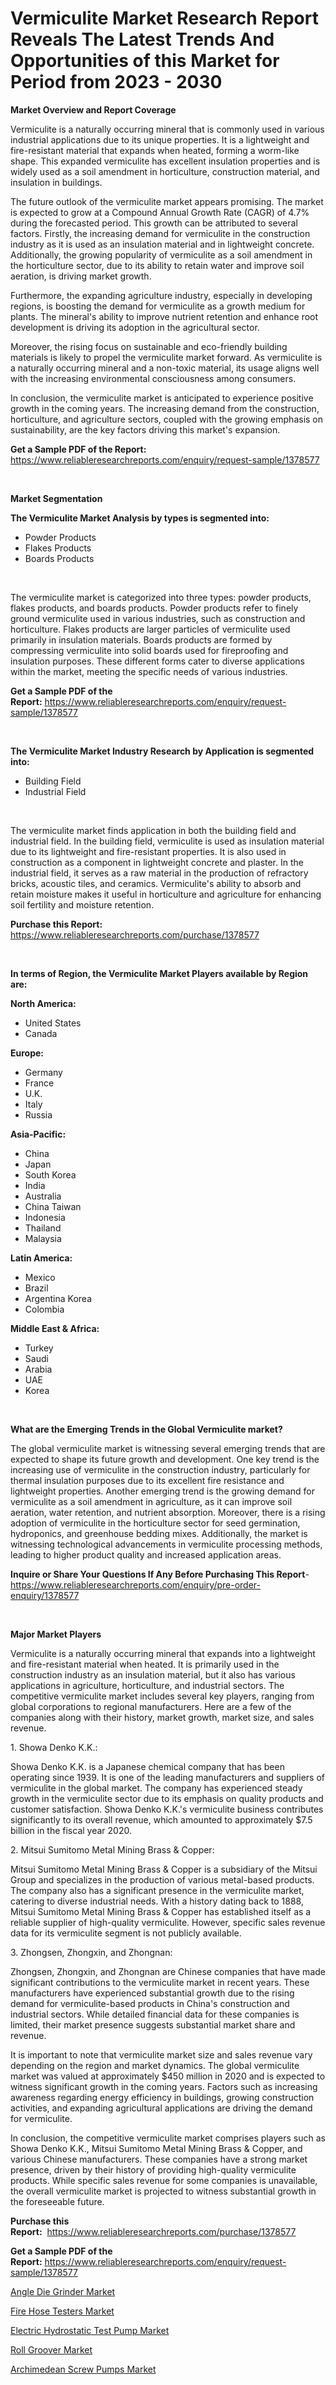 <p><h1>Vermiculite Market Research Report Reveals The Latest Trends And Opportunities of this Market for Period from 2023 - 2030</h1></p><p><strong>Market Overview and Report Coverage</strong></p>
<p><p>Vermiculite is a naturally occurring mineral that is commonly used in various industrial applications due to its unique properties. It is a lightweight and fire-resistant material that expands when heated, forming a worm-like shape. This expanded vermiculite has excellent insulation properties and is widely used as a soil amendment in horticulture, construction material, and insulation in buildings.</p><p>The future outlook of the vermiculite market appears promising. The market is expected to grow at a Compound Annual Growth Rate (CAGR) of 4.7% during the forecasted period. This growth can be attributed to several factors. Firstly, the increasing demand for vermiculite in the construction industry as it is used as an insulation material and in lightweight concrete. Additionally, the growing popularity of vermiculite as a soil amendment in the horticulture sector, due to its ability to retain water and improve soil aeration, is driving market growth.</p><p>Furthermore, the expanding agriculture industry, especially in developing regions, is boosting the demand for vermiculite as a growth medium for plants. The mineral's ability to improve nutrient retention and enhance root development is driving its adoption in the agricultural sector.</p><p>Moreover, the rising focus on sustainable and eco-friendly building materials is likely to propel the vermiculite market forward. As vermiculite is a naturally occurring mineral and a non-toxic material, its usage aligns well with the increasing environmental consciousness among consumers.</p><p>In conclusion, the vermiculite market is anticipated to experience positive growth in the coming years. The increasing demand from the construction, horticulture, and agriculture sectors, coupled with the growing emphasis on sustainability, are the key factors driving this market's expansion.</p></p>
<p><strong>Get a Sample PDF of the Report:</strong> <a href="https://www.reliableresearchreports.com/enquiry/request-sample/1378577">https://www.reliableresearchreports.com/enquiry/request-sample/1378577</a></p>
<p>&nbsp;</p>
<p><strong>Market Segmentation</strong></p>
<p><strong>The Vermiculite Market Analysis by types is segmented into:</strong></p>
<p><ul><li>Powder Products</li><li>Flakes Products</li><li>Boards Products</li></ul></p>
<p>&nbsp;</p>
<p><p>The vermiculite market is categorized into three types: powder products, flakes products, and boards products. Powder products refer to finely ground vermiculite used in various industries, such as construction and horticulture. Flakes products are larger particles of vermiculite used primarily in insulation materials. Boards products are formed by compressing vermiculite into solid boards used for fireproofing and insulation purposes. These different forms cater to diverse applications within the market, meeting the specific needs of various industries.</p></p>
<p><strong>Get a Sample PDF of the Report:</strong>&nbsp;<a href="https://www.reliableresearchreports.com/enquiry/request-sample/1378577">https://www.reliableresearchreports.com/enquiry/request-sample/1378577</a></p>
<p>&nbsp;</p>
<p><strong>The Vermiculite Market Industry Research by Application is segmented into:</strong></p>
<p><ul><li>Building Field</li><li>Industrial Field</li></ul></p>
<p>&nbsp;</p>
<p><p>The vermiculite market finds application in both the building field and industrial field. In the building field, vermiculite is used as insulation material due to its lightweight and fire-resistant properties. It is also used in construction as a component in lightweight concrete and plaster. In the industrial field, it serves as a raw material in the production of refractory bricks, acoustic tiles, and ceramics. Vermiculite's ability to absorb and retain moisture makes it useful in horticulture and agriculture for enhancing soil fertility and moisture retention.</p></p>
<p><strong>Purchase this Report:</strong>&nbsp; <a href="https://www.reliableresearchreports.com/purchase/1378577">https://www.reliableresearchreports.com/purchase/1378577</a></p>
<p>&nbsp;</p>
<p><strong>In terms of Region, the Vermiculite Market Players available by Region are:</strong></p>
<p>
    <p> <strong> North America: </strong>
        <ul>
            <li>United States</li>
            <li>Canada</li>
        </ul>
        </p> 
    <p> <strong> Europe: </strong>
        <ul>
            <li>Germany</li>
            <li>France</li>
            <li>U.K.</li>
            <li>Italy</li>
            <li>Russia</li>
        </ul>
        </p> 
    <p> <strong> Asia-Pacific: </strong>
        <ul>
            <li>China</li>
            <li>Japan</li>
            <li>South Korea</li>
            <li>India</li>
            <li>Australia</li>
            <li>China Taiwan</li>
            <li>Indonesia</li>
            <li>Thailand</li>
            <li>Malaysia</li>
        </ul>
        </p> 
    <p> <strong> Latin America: </strong>
        <ul>
            <li>Mexico</li>
            <li>Brazil</li>
            <li>Argentina Korea</li>
            <li>Colombia</li>
        </ul>
        </p> 
    <p> <strong> Middle East & Africa: </strong>
        <ul>
            <li>Turkey</li>
            <li>Saudi</li>
            <li>Arabia</li>
            <li>UAE</li>
            <li>Korea</li>
        </ul>
    </p>
    </p>
<p>&nbsp;</p>
<p><strong>What are the Emerging Trends in the Global Vermiculite market?</strong></p>
<p><p>The global vermiculite market is witnessing several emerging trends that are expected to shape its future growth and development. One key trend is the increasing use of vermiculite in the construction industry, particularly for thermal insulation purposes due to its excellent fire resistance and lightweight properties. Another emerging trend is the growing demand for vermiculite as a soil amendment in agriculture, as it can improve soil aeration, water retention, and nutrient absorption. Moreover, there is a rising adoption of vermiculite in the horticulture sector for seed germination, hydroponics, and greenhouse bedding mixes. Additionally, the market is witnessing technological advancements in vermiculite processing methods, leading to higher product quality and increased application areas.</p></p>
<p><strong>Inquire or Share Your Questions If Any Before Purchasing This Report</strong>- <a href="https://www.reliableresearchreports.com/enquiry/pre-order-enquiry/1378577">https://www.reliableresearchreports.com/enquiry/pre-order-enquiry/1378577</a></p>
<p>&nbsp;</p>
<p><strong>Major Market Players</strong></p>
<p><p>Vermiculite is a naturally occurring mineral that expands into a lightweight and fire-resistant material when heated. It is primarily used in the construction industry as an insulation material, but it also has various applications in agriculture, horticulture, and industrial sectors. The competitive vermiculite market includes several key players, ranging from global corporations to regional manufacturers. Here are a few of the companies along with their history, market growth, market size, and sales revenue.</p><p>1. Showa Denko K.K.:</p><p>Showa Denko K.K. is a Japanese chemical company that has been operating since 1939. It is one of the leading manufacturers and suppliers of vermiculite in the global market. The company has experienced steady growth in the vermiculite sector due to its emphasis on quality products and customer satisfaction. Showa Denko K.K.'s vermiculite business contributes significantly to its overall revenue, which amounted to approximately $7.5 billion in the fiscal year 2020.</p><p>2. Mitsui Sumitomo Metal Mining Brass & Copper:</p><p>Mitsui Sumitomo Metal Mining Brass & Copper is a subsidiary of the Mitsui Group and specializes in the production of various metal-based products. The company also has a significant presence in the vermiculite market, catering to diverse industrial needs. With a history dating back to 1888, Mitsui Sumitomo Metal Mining Brass & Copper has established itself as a reliable supplier of high-quality vermiculite. However, specific sales revenue data for its vermiculite segment is not publicly available.</p><p>3. Zhongsen, Zhongxin, and Zhongnan:</p><p>Zhongsen, Zhongxin, and Zhongnan are Chinese companies that have made significant contributions to the vermiculite market in recent years. These manufacturers have experienced substantial growth due to the rising demand for vermiculite-based products in China's construction and industrial sectors. While detailed financial data for these companies is limited, their market presence suggests substantial market share and revenue.</p><p>It is important to note that vermiculite market size and sales revenue vary depending on the region and market dynamics. The global vermiculite market was valued at approximately $450 million in 2020 and is expected to witness significant growth in the coming years. Factors such as increasing awareness regarding energy efficiency in buildings, growing construction activities, and expanding agricultural applications are driving the demand for vermiculite.</p><p>In conclusion, the competitive vermiculite market comprises players such as Showa Denko K.K., Mitsui Sumitomo Metal Mining Brass & Copper, and various Chinese manufacturers. These companies have a strong market presence, driven by their history of providing high-quality vermiculite products. While specific sales revenue for some companies is unavailable, the overall vermiculite market is projected to witness substantial growth in the foreseeable future.</p></p>
<p><strong>Purchase this Report:</strong>&nbsp;&nbsp;<a href="https://www.reliableresearchreports.com/purchase/1378577">https://www.reliableresearchreports.com/purchase/1378577</a></p>
<p></p>
<p><strong>Get a Sample PDF of the Report:</strong>&nbsp;<a href="https://www.reliableresearchreports.com/enquiry/request-sample/1378577">https://www.reliableresearchreports.com/enquiry/request-sample/1378577</a></p>
<p><p><a href="https://medium.com/@robinsinghrp23/angle-die-grinder-market-comprehensive-assessment-by-type-application-and-geography-db660c62a550">Angle Die Grinder Market</a></p><p><a href="https://medium.com/@amrutreliable23/fire-hose-testers-market-competitive-analysis-market-trends-and-forecast-to-2030-92282bfacb1a">Fire Hose Testers Market</a></p><p><a href="https://medium.com/@kabirkhanrp23/electric-hydrostatic-test-pump-market-furnishes-information-on-market-share-market-trends-and-692d452cc079">Electric Hydrostatic Test Pump Market</a></p><p><a href="https://medium.com/@abhishekreliable23/roll-groover-market-size-and-market-trends-complete-industry-overview-2023-to-2030-73a58baaebc8">Roll Groover Market</a></p><p><a href="https://medium.com/@sanjubabarp23/archimedean-screw-pumps-nbsp-market-focuses-on-market-share-size-and-projected-forecast-till-2030-cc527f37bffc">Archimedean Screw Pumps Market</a></p></p>